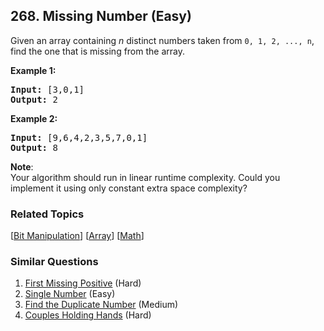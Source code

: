 <!--|This file generated by command(leetcode description); DO NOT EDIT.    |-->
<!--+----------------------------------------------------------------------+-->
<!--|@author    Openset <openset.wang@gmail.com>                           |-->
<!--|@link      https://github.com/openset                                 |-->
<!--|@home      https://github.com/openset/leetcode                        |-->
<!--+----------------------------------------------------------------------+-->

## 268. Missing Number (Easy)

<p>Given an array containing <i>n</i> distinct numbers taken from <code>0, 1, 2, ..., n</code>, find the one that is missing from the array.</p>

<p><b>Example 1:</b></p>

<pre>
<b>Input:</b> [3,0,1]
<b>Output:</b> 2
</pre>

<p><b>Example 2:</b></p>

<pre>
<b>Input:</b> [9,6,4,2,3,5,7,0,1]
<b>Output:</b> 8
</pre>

<p><b>Note</b>:<br />
Your algorithm should run in linear runtime complexity. Could you implement it using only constant extra space complexity?</p>

### Related Topics
[[Bit Manipulation](https://github.com/openset/leetcode/tree/master/tag/bit-manipulation/README.md)] [[Array](https://github.com/openset/leetcode/tree/master/tag/array/README.md)] [[Math](https://github.com/openset/leetcode/tree/master/tag/math/README.md)] 

### Similar Questions
  1. [First Missing Positive](https://github.com/openset/leetcode/tree/master/problems/first-missing-positive) (Hard)
  1. [Single Number](https://github.com/openset/leetcode/tree/master/problems/single-number) (Easy)
  1. [Find the Duplicate Number](https://github.com/openset/leetcode/tree/master/problems/find-the-duplicate-number) (Medium)
  1. [Couples Holding Hands](https://github.com/openset/leetcode/tree/master/problems/couples-holding-hands) (Hard)

